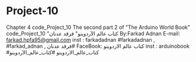 # Project-10
Chapter 4 code_Project_10 The second part 2 of "The Arduino World Book" code_Project_10 "كتاب عالم الآردوينو"
فرقد عدنان 
 By:Farkad Adnan
 E-mail: farkad.hpfa95@gmail.com
 inst : farkadadnan
 #farkadadnan , #farkad_adnan , فرقد عدنان#
 FaceBook: كتاب عالم الاردوينو
 inst : arduinobook
 #كتاب_عالم_الاردوينو  #كتاب_عالم_الآردوينو
